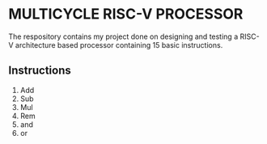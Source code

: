 # MULTICYCLE RISC-V PROCESSOR

The respository contains my project done on designing and testing a RISC-V architecture based processor containing 15 basic instructions. 

## Instructions
1. Add
2. Sub
3. Mul
4. Rem
5. and
6. or
